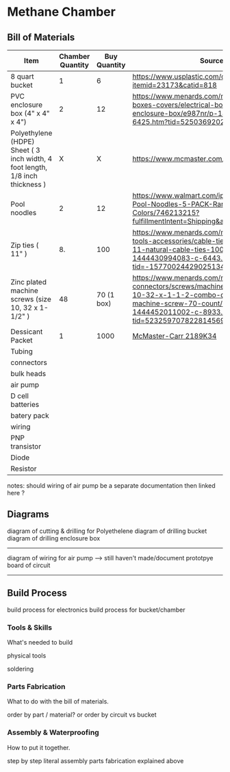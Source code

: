 # Methane Chamber

## Bill of Materials

| Item          | Chamber Quantity | Buy Quantity  | Source URL    |
| ------------- | ---------------- | ------------- | ------------- |
| 8 quart bucket                                             | 1          | 6         | https://www.usplastic.com/catalog/item.aspx?itemid=23173&catid=818 |
| PVC enclosure box (4" x 4" x 4")                           | 2          | 12        | https://www.menards.com/main/electrical/electrical-boxes-covers/electrical-boxes/carlon-reg-pvc-enclosure-box/e987nr/p-1444444973425-c-6425.htm?tid=5250369202477893839&ipos=7 |
| Polyethylene (HDPE) Sheet ( 3 inch width, 4 foot length, 1/8 inch thickness ) | X | X | https://www.mcmaster.com/8671K56/ |
| Pool noodles                                               | 2          | 12 | https://www.walmart.com/ip/Oodles-of-Noodles-Pool-Noodles-5-PACK-Random-Colors/746213215?fulfillmentIntent=Shipping&athbdg=L1600 |
| Zip ties ( 11" )                                            | 8.         | 100 | https://www.menards.com/main/electrical/electrical-tools-accessories/cable-ties/gardner-bender-reg-11-natural-cable-ties-100-pack/46-210/p-1444430994083-c-6443.htm?tid=-1577002442902513490&ipos=9 |  
| Zinc plated machine screws (size 10, 32 x 1-1/2" )         | 48         | 70 (1 box)| https://www.menards.com/main/hardware/fasteners-connectors/screws/machine-screws/grip-fast-reg-10-32-x-1-1-2-combo-drive-zinc-round-head-machine-screw-70-count/77116520241/p-1444452011002-c-8933.htm?tid=523259707822814569&ipos=7 |
| Dessicant Packet                                           | 1          | 1000      | [McMaster-Carr 2189K34](https://www.mcmaster.com/2189K34/) |
| Tubing   | | |
| connectors | | |
| bulk heads | | |
| air pump | | |
| D cell batteries | | |
| batery pack | | |
| wiring | | |
| PNP transistor | | |
| Diode | | | 
| Resistor | | |

notes: should wiring of air pump be a separate documentation then linked here ?

## Diagrams
diagram of cutting & drilling for Polyethelene 
diagram of drilling bucket
diagram of drilling enclosure box

-------------------

diagram of wiring for air pump 
--> still haven't made/document prototpye board of circuit 

-------------------

## Build Process

build process for electronics
build process for bucket/chamber

### Tools & Skills

What's needed to build

physical tools

soldering 

### Parts Fabrication

What to do with the bill of materials.

order by part / material? or order by circuit vs bucket

### Assembly & Waterproofing

How to put it together.

step by step literal assembly parts fabrication explained above 

